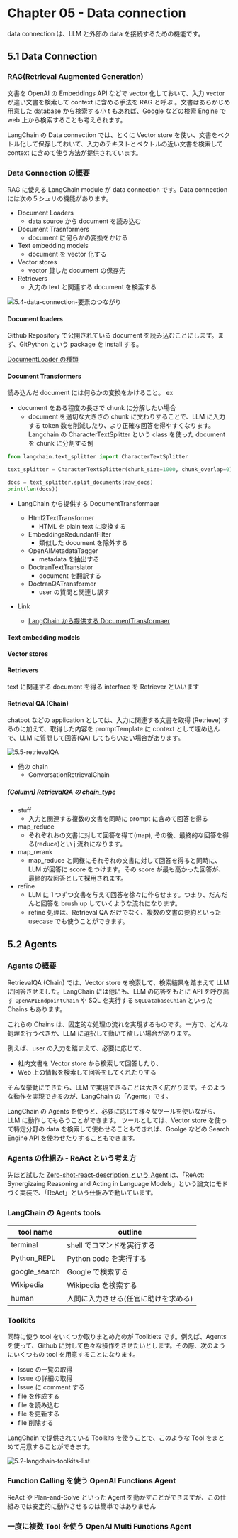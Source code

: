 # Chapter 05 - Data connection

data connection は、LLM と外部の data を接続するための機能です。

## 5.1 Data Connection

### RAG(Retrieval Augmented Generation)

文書を OpenAI の Embeddings API などで vector 化しておいて、入力 vector が違い文書を検索して context に含める手法を RAG と呼ぶ
。文書はあらかじめ用意した database から検索する小 t もあれば、Google などの検索 Engine で web 上から検索することも考えられます。

LangChain の Data connection では、とくに Vector store を使い、文書をベクトル化して保存しておいて、入力のテキストとベクトルの近い文書を検索して context に含めて使う方法が提供されています。

### Data Connection の概要

RAG に使える LangChain module が data connection です。Data connection には次の５シュリの機能があります。

- Document Loaders
  - data source から document を読み込む
- Document Trasnformers
  - document に何らかの変換をかける
- Text embedding models
  - document を vector 化する
- Vector stores
  - vector 貸した document の保存先
- Retrievers
  - 入力の text と関連する document を検索する

![5.4-data-connection-要素のつながり](./imgs/5.4-data-connection-要素のつながり.png)

#### Document loaders

Github Repository で公開されている document を読み込むことにします。まず、GitPython という package を install する。

[DocumentLoader の種類](https://python.langchain.com/docs/integrations/platforms/)

#### Document Transformers

読み込んだ document には何らかの変換をかけること。
ex

- document をある程度の長さで chunk に分解したい場合
  - document を適切な大きさの chunk に文わりすることで、LLM に入力する token 数を削減したり、より正確な回答を得やすくなります。Langchain の CharacterTextSplitter という class を使った document を chunk に分割する例

```py
from langchain.text_splitter import CharacterTextSplitter

text_splitter = CharacterTextSplitter(chunk_size=1000, chunk_overlap=0)

docs = text_splitter.split_documents(raw_docs)
print(len(docs))
```

- LangChain から提供する DocumentTransformaer

  - Html2TextTransformer
    - HTML を plain text に変換する
  - EmbeddingsRedundantFilter
    - 類似した document を除外する
  - OpenAIMetadataTagger
    - metadata を抽出する
  - DoctranTextTranslator
    - document を翻訳する
  - DoctranQATransformer
    - user の質問と関連し訳す

- Link
  - [LangChain から提供する DocumentTransformaer](https://python.langchain.com/docs/integrations/document_transformers)

#### Text embedding models

#### Vector stores

#### Retrievers

text に関連する document を得る interface を Retriever といいます

#### Retrieval QA (Chain)

chatbot などの application としては、入力に関連する文書を取得 (Retrieve) するのに加えて、取得した内容を promptTemplate に context として埋め込んで、LLM に質問して回答(QA) してもらいたい場合があります。

![5.5-retrievalQA](./imgs/5.5-retrievalQA.png)

- 他の chain
  - ConversationRetrievalChain

##### (Column) RetrievalQA の chain_type

- stuff
  - 入力と関連する複数の文書を同時に prompt に含めて回答を得る
- map_reduce
  - それぞれおの文書に対して回答を得て(map), その後、最終的な回答を得る(reduce)とい j 流れになります。
- map_rerank
  - map_reduce と同様にそれぞれの文書に対して回答を得ると同時に、LLM が回答に score をつけます。その score が最も高かった回答が、最終的な回答として採用されます。
- refine
  - LLM に 1 つずつ文書を与えて回答を徐々に作らせます。つまり、だんだんと回答を brush up していくような流れになります。
  - refine 処理は、Retrieval QA だけでなく、複数の文書の要約といった usecase でも使うことができます。

## 5.2 Agents

### Agents の概要

RetrievalQA (Chain) では、Vector store を検索して、検索結果を踏まえて LLM に回答させました。LangChain には他にも、LLM の応答をもとに API を呼び出す `OpenAPIEndpointChain` や SQL を実行する `SQLDatabaseChian` といった Chains もあります。

これらの Chains は、固定的な処理の流れを実現するものです。一方で、どんな処理を行うべきか、LLM に選択して動いて欲しい場合があります。

例えば、user の入力を踏まえて、必要に応じて、

- 社内文書を Vector store から検索して回答したり、
- Web 上の情報を検索して回答をしてくれたりする

そんな挙動にできたら、LLM で実現できることは大きく広がります。そのような動作を実現できるのが、LangChain の「Agents」です。

LangChain の Agents を使うと、必要に応じて様々なツールを使いながら、LLM に動作してもらうことができます。
ツールとしては、Vector store を使って特定分野の data を検索して使わせることもできれば、Goolge などの Search Engine API を使わせたりすることもできます。

### Agents の仕組み - ReAct という考え方

先ほど試した [Zero-shot-react-description という Agent](https://colab.research.google.com/drive/1tPvrOlkDeflGfBL7UMIHMLX-7ES6m8KG#scrollTo=o2B_iB8s56fK&line=1&uniqifier=1) は、「ReAct: Synergizaing Reasoning and Acting in Language Models」という論文にモドづく実装で、「ReAct」という仕組みで動いています。

### LangChain の Agents tools

| tool name     | outline                              |
| ------------- | ------------------------------------ |
| terminal      | shell でコマンドを実行する           |
| Python_REPL   | Python code を実行する               |
| google_search | Google で検索する                    |
| Wikipedia     | Wikipedia を検索する                 |
| human         | 人間に入力させる(任官に助けを求める) |

### Toolkits

同時に使う tool をいくつか取りまとめたのが Toolkiets です。例えば、Agents を使って、Github に対して色々な操作をさせたいとします。その際、次のようにいくつもの tool を用意することになります。

- Issue の一覧の取得
- Issue の詳細の取得
- Issue に comment する
- file を作成する
- file を読み込む
- file を更新する
- file 削除する

LangChain で提供されている Toolkits を使うことで、このような Tool をまとめて用意することができます。

![5.2-langchain-toolkits-list](./imgs/5.2-langchain-toolkits-list.png)

### Function Calling を使う OpenAI Functions Agent

ReAct や Plan-and-Solve といった Agent を動かすことができますが、この仕組みでは安定的に動作させるのは簡単ではありません

### 一度に複数 Tool を使う OpenAI Multi Functions Agent
